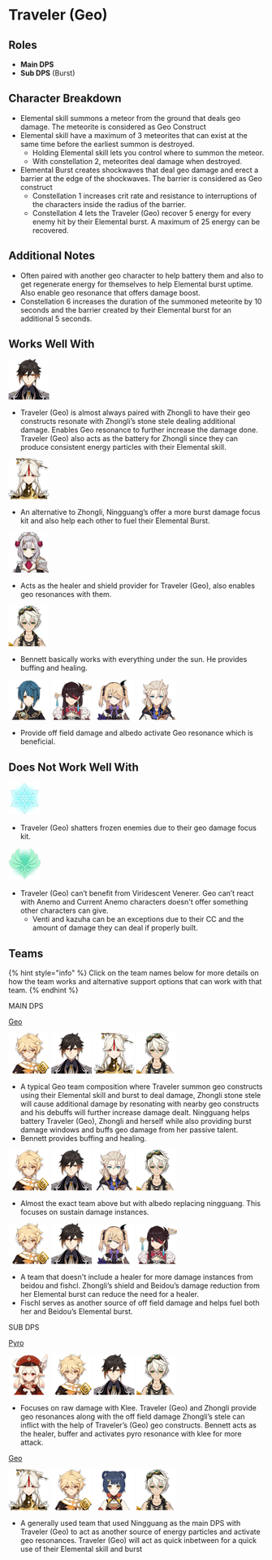 # Traveler \(Geo\)

## Roles

* **Main DPS** 
* **Sub DPS** \(Burst\)

## Character Breakdown

* Elemental skill summons a meteor from the ground that deals geo damage. The meteorite is considered as Geo Construct
* Elemental skill have a maximum of 3 meteorites that can exist at the same time before the earliest summon is destroyed.
  * Holding Elemental skill lets you control where to summon the meteor.
  * With constellation 2, meteorites deal damage when destroyed.
* Elemental Burst creates shockwaves that deal geo damage and erect a barrier at the edge of the shockwaves. The barrier is considered as Geo construct
  * Constellation 1 increases crit rate and resistance to interruptions of the characters inside the radius of the barrier.
  * Constellation 4 lets the Traveler \(Geo\) recover 5 energy for every enemy hit by their Elemental burst. A maximum of 25 energy can be recovered.

## Additional Notes

*  Often paired with another geo character  to help battery them and also to get regenerate energy for themselves to help Elemental burst uptime. Also enable geo resonance that offers damage boost.
* Constellation 6 increases the duration of the summoned meteorite by 10 seconds and the barrier created by their Elemental burst for an additional 5 seconds.

## Works Well With

![](../../.gitbook/assets/ui_avataricon_zhongli.png) 

* Traveler \(Geo\) is almost always paired with Zhongli to have their geo constructs resonate with Zhongli’s stone stele dealing additional damage. Enables Geo resonance to further increase the damage done. Traveler \(Geo\) also acts as the battery for Zhongli since they can produce consistent energy particles with their Elemental skill.        

![](../../.gitbook/assets/ui_avataricon_ningguang.png) 

* An alternative to Zhongli, Ningguang’s offer a more burst damage focus kit and also help each other to fuel their Elemental Burst. 

![](../../.gitbook/assets/ui_avataricon_noelle.png) 

* Acts as the healer and shield provider for Traveler \(Geo\), also enables geo resonances with them. 

![](../../.gitbook/assets/ui_avataricon_bennett.png) 

* Bennett basically works with everything under the sun. He provides buffing and healing.  

![](../../.gitbook/assets/ui_avataricon_xingqiu.png) ![](../../.gitbook/assets/ui_avataricon_beidou.png) ![](../../.gitbook/assets/ui_avataricon_fischl.png) ![](../../.gitbook/assets/ui_avataricon_albedo.png) 

* Provide off field damage and albedo activate Geo resonance which is beneficial.

## Does Not Work Well With

![](../../.gitbook/assets/element_cryo.webp) 

* Traveler \(Geo\) shatters frozen enemies due to their geo damage focus kit.

![](../../.gitbook/assets/element_anemo.webp) 

* Traveler \(Geo\) can’t benefit from Viridescent Venerer. Geo can’t react with Anemo and Current Anemo characters doesn't offer something other characters can give.
  * Venti and kazuha can be an exceptions due to their CC and the amount of damage they can deal if properly built.

## Teams

{% hint style="info" %}
Click on the team names below for more details on how the team works and alternative support options that can work with that team.
{% endhint %}

MAIN DPS

[Geo](../../teams/geo.md)

![](../../.gitbook/assets/ui_avataricon_aether_geo.png) ![](../../.gitbook/assets/ui_avataricon_zhongli.png) ![](../../.gitbook/assets/ui_avataricon_ningguang.png) ![](../../.gitbook/assets/ui_avataricon_bennett.png) 

* A typical Geo team composition where Traveler summon geo constructs using their Elemental skill and burst to deal damage, Zhongli stone stele will cause additional damage by resonating with nearby geo constructs and his debuffs will further increase damage dealt. Ningguang helps battery Traveler \(Geo\), Zhongli and herself while also providing burst damage windows and buffs geo damage from her passive talent. 
* Bennett provides buffing and healing.

![](../../.gitbook/assets/ui_avataricon_aether_geo.png) ![](../../.gitbook/assets/ui_avataricon_zhongli.png) ![](../../.gitbook/assets/ui_avataricon_albedo.png) ![](../../.gitbook/assets/ui_avataricon_bennett.png) 

* Almost the exact team above but with albedo replacing ningguang. This focuses on  sustain damage instances.

![](../../.gitbook/assets/ui_avataricon_aether_geo.png) ![](../../.gitbook/assets/ui_avataricon_zhongli.png) ![](../../.gitbook/assets/ui_avataricon_fischl.png) ![](../../.gitbook/assets/ui_avataricon_beidou.png) 

* A team that doesn't include a healer for more damage instances from beidou and fishcl. Zhongli’s shield and Beidou’s damage reduction from her Elemental burst can reduce the need for a healer. 
* Fischl serves as another source of off field damage and helps fuel both her and Beidou’s Elemental burst.

SUB DPS

[Pyro](../../teams/pure-pyro.md)

![](../../.gitbook/assets/ui_avataricon_klee.png) ![](../../.gitbook/assets/ui_avataricon_aether_geo.png) ![](../../.gitbook/assets/ui_avataricon_zhongli.png) ![](../../.gitbook/assets/ui_avataricon_bennett.png) 

* Focuses on raw damage with Klee. Traveler \(Geo\) and Zhongli provide geo resonances along with the off field damage Zhongli’s stele can inflict with the help of Traveler’s \(Geo\) geo constructs. Bennett acts as the healer, buffer and activates pyro resonance with klee for more attack.

[Geo](../../teams/geo.md)

![](../../.gitbook/assets/ui_avataricon_ningguang.png) ![](../../.gitbook/assets/ui_avataricon_aether_geo.png) ![](../../.gitbook/assets/ui_avataricon_xiangling.png) ![](../../.gitbook/assets/ui_avataricon_bennett.png) 

* A generally used team that used Ningguang as the main DPS with Traveler \(Geo\) to act as another source of energy particles and activate geo resonances. Traveler \(Geo\) will act as quick inbetween for a quick use of their Elemental skill and burst


